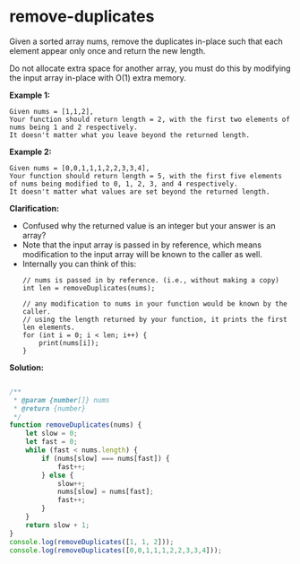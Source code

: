# remove-duplicates
Given a sorted array nums, remove the duplicates in-place such that each element appear only once and return the new length.

Do not allocate extra space for another array, you must do this by modifying the input array in-place with O(1) extra memory.

**Example 1:**

```
Given nums = [1,1,2],
Your function should return length = 2, with the first two elements of nums being 1 and 2 respectively.
It doesn't matter what you leave beyond the returned length.
```

**Example 2:**

```
Given nums = [0,0,1,1,1,2,2,3,3,4],
Your function should return length = 5, with the first five elements of nums being modified to 0, 1, 2, 3, and 4 respectively.
It doesn't matter what values are set beyond the returned length.
```

**Clarification:**

  - Confused why the returned value is an integer but your answer is an array?
  - Note that the input array is passed in by reference, which means modification to the input array will be known to the caller as well.
  - Internally you can think of this:
    ```
    // nums is passed in by reference. (i.e., without making a copy)
    int len = removeDuplicates(nums);

    // any modification to nums in your function would be known by the caller.
    // using the length returned by your function, it prints the first len elements.
    for (int i = 0; i < len; i++) {
        print(nums[i]);
    }
    ```

**Solution:**

<!-- js-console -->
```javascript

/**
 * @param {number[]} nums
 * @return {number}
 */
function removeDuplicates(nums) {
    let slow = 0;
    let fast = 0;
    while (fast < nums.length) {
        if (nums[slow] === nums[fast]) {
            fast++;
        } else {
            slow++;
            nums[slow] = nums[fast];
            fast++;
        }
    }
    return slow + 1;
}
console.log(removeDuplicates([1, 1, 2]));
console.log(removeDuplicates([0,0,1,1,1,2,2,3,3,4]));
```
